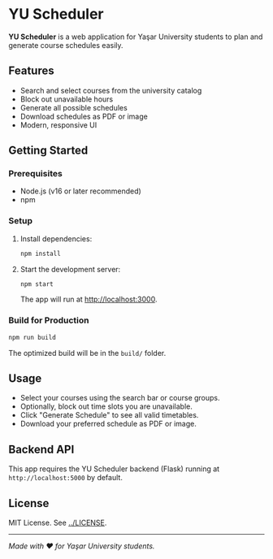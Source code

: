 # YU Scheduler

**YU Scheduler** is a web application for Yaşar University students to plan and generate course schedules easily.

## Features

- Search and select courses from the university catalog
- Block out unavailable hours
- Generate all possible schedules
- Download schedules as PDF or image
- Modern, responsive UI

## Getting Started

### Prerequisites

- Node.js (v16 or later recommended)
- npm

### Setup

1. Install dependencies:
   ```bash
   npm install
   ```
2. Start the development server:
   ```bash
   npm start
   ```
   The app will run at [http://localhost:3000](http://localhost:3000).

### Build for Production

```bash
npm run build
```

The optimized build will be in the `build/` folder.

## Usage

- Select your courses using the search bar or course groups.
- Optionally, block out time slots you are unavailable.
- Click "Generate Schedule" to see all valid timetables.
- Download your preferred schedule as PDF or image.

## Backend API

This app requires the YU Scheduler backend (Flask) running at `http://localhost:5000` by default.

## License

MIT License. See [../LICENSE](../LICENSE).

---

_Made with ❤️ for Yaşar University students._
